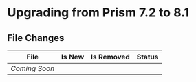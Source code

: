 # Upgrading from Prism 7.2 to 8.1

## File Changes

| File | Is New | Is Removed | Status |
|------|--------|------------|--------|
| _Coming Soon_ |
